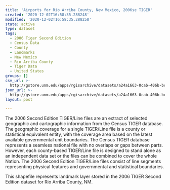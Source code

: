 ```yaml
---
title: 'Airports for Rio Arriba County, New Mexico, 2006se TIGER'
created: '2020-12-02T16:58:35.288248'
modified: '2020-12-02T16:58:35.288258'
state: active
type: dataset
tags:
  - 2006 Tiger Second Edition
  - Census Data
  - County
  - Landmarks
  - New Mexico
  - Rio Arriba County
  - Tiger Data
  - United States
groups: []
csv_url: >-
  http://gstore.unm.edu/apps/rgisarchive/datasets/a24a1663-0cab-406b-bc33-d16f093fa860/tgr2006se_rioa_lkd.derived.csv
json_url: >-
  http://gstore.unm.edu/apps/rgisarchive/datasets/a24a1663-0cab-406b-bc33-d16f093fa860/tgr2006se_rioa_lkd.derived.json
layout: post

---
```

The 2006 Second Edition TIGER/Line files are an extract of selected geographic and cartographic information from the Census TIGER database.  The geographic coverage for a single TIGER/Line file is a county or statistical equivalent entity, with the coverage area based on the latest available governmental unit boundaries. The Census TIGER database represents a seamless national file with no overlaps or gaps between parts.  However, each county-based TIGER/Line file is designed to stand alone as an independent data set or the files can be combined to cover the whole Nation.  The 2006 Second Edition  TIGER/Line files consist of line segments representing physical features and governmental and statistical boundaries.  

This shapefile represents landmark layer stored in the 2006 TIGER Second Edition dataset for Rio Arriba County, NM.
